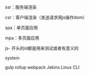 ssr：服务端渲染

csr：客户端渲染（发送请求用js操作dom）

spa：单页面应用

mpa：多页面应用

js- 开头的id都是用来测试或者有意义的

system

gulp rollup webpack Jekins Linux    CLI